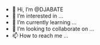 - 👋 Hi, I’m @DJABATE
- 👀 I’m interested in ...
- 🌱 I’m currently learning ...
- 💞️ I’m looking to collaborate on ...
- 📫 How to reach me ...

<!---
DJABATE/DJABATE is a ✨ special ✨ repository because its `README.md` (this file) appears on your GitHub profile.
You can click the Preview link to take a look at your changes.
--->
